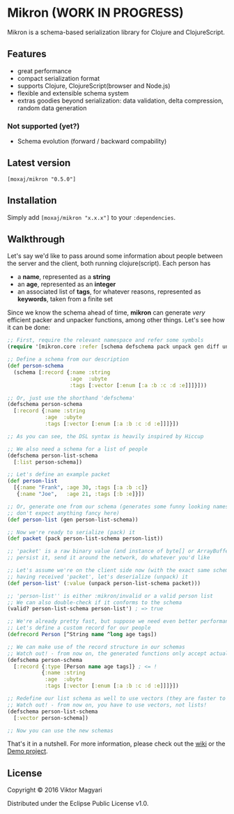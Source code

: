 # Mikron (WORK IN PROGRESS)

Mikron is a schema-based serialization library for Clojure and ClojureScript.

## Features

- great performance
- compact serialization format
- supports Clojure, ClojureScript(browser and Node.js)
- flexible and extensible schema system
- extras goodies beyond serialization: data validation, delta compression, random data generation

### Not supported (yet?)

- Schema evolution (forward / backward compability)

## Latest version

`[moxaj/mikron "0.5.0"]`

## Installation

Simply add `[moxaj/mikron "x.x.x"]` to your `:dependencies`.

## Walkthrough

Let's say we'd like to pass around some information about people between the server and the client, both running clojure(script). Each person has

- a **name**, represented as a **string**
- an **age**, represented as an **integer**
- an associated list of **tags**, for whatever reasons, represented as **keywords**, taken from a finite set

Since we know the schema ahead of time, **mikron** can generate _very_ efficient packer and unpacker functions, among other things. Let's see how it can be done:

```clojure
;; First, require the relevant namespace and refer some symbols
(require '[mikron.core :refer [schema defschema pack unpack gen diff undiff]])

;; Define a schema from our description
(def person-schema
  (schema [:record {:name :string
                    :age  :ubyte
                    :tags [:vector [:enum [:a :b :c :d :e]]]}]))

;; Or, just use the shorthand 'defschema'
(defschema person-schema
  [:record {:name :string
            :age  :ubyte
            :tags [:vector [:enum [:a :b :c :d :e]]]}])

;; As you can see, the DSL syntax is heavily inspired by Hiccup

;; We also need a schema for a list of people
(defschema person-list-schema
  [:list person-schema])

;; Let's define an example packet
(def person-list
  [{:name "Frank", :age 30, :tags [:a :b :c]}
   {:name "Joe",   :age 21, :tags [:b :e]}])

;; Or, generate one from our schema (generates some funny looking names,
;; don't expect anything fancy here)
(def person-list (gen person-list-schema))

;; Now we're ready to serialize (pack) it
(def packet (pack person-list-schema person-list))

;; 'packet' is a raw binary value (and instance of byte[] or ArrayBuffer),
;; persist it, send it around the network, do whatever you'd like

;; Let's assume we're on the client side now (with the exact same schema definitions),
;; having received 'packet', let's deserialize (unpack) it
(def person-list' (:value (unpack person-list-schema packet)))

;; 'person-list'' is either :mikron/invalid or a valid person list
;; We can also double-check if it conforms to the schema
(valid? person-list-schema person-list') ; => true

;; We're already pretty fast, but suppose we need even better performance
;; Let's define a custom record for our people
(defrecord Person [^String name ^long age tags])

;; We can make use of the record structure in our schemas
;; Watch out! - from now on, the generated functions only accept actual records
(defschema person-schema
  [:record {:type [Person name age tags]} ; <= !
           {:name :string
            :age  :ubyte
            :tags [:vector [:enum [:a :b :c :d :e]]]}])

;; Redefine our list schema as well to use vectors (they are faster to iterate)
;; Watch out! - from now on, you have to use vectors, not lists!
(defschema person-list-schema
  [:vector person-schema])

;; Now you can use the new schemas
```

That's it in a nutshell. For more information, please check out the [wiki](https://github.com/moxaj/mikron/wiki) or the [Demo project](https://github.com/moxaj/mikron-demo).

## License

Copyright © 2016 Viktor Magyari

Distributed under the Eclipse Public License v1.0.
